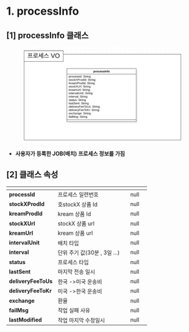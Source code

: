 # 1. processInfo

## \[1] processInfo 클래스

<figure><img src="../../../../.gitbook/assets/image (2) (2).png" alt=""><figcaption></figcaption></figure>

* **사용자가 등록한 JOB(배치) 프로세스 정보를 가짐**

## \[2]  클래스 속성

<table data-view="cards"><thead><tr><th></th><th></th><th data-type="select"></th><th data-hidden data-type="number"></th><th data-hidden data-type="select"></th></tr></thead><tbody><tr><td><strong>processId</strong></td><td>프로세스 일련번호</td><td></td><td>null</td><td></td></tr><tr><td><strong>stockXProdId</strong></td><td>호stockX 상품 Id</td><td></td><td>null</td><td></td></tr><tr><td><strong>kreamProdId</strong></td><td>kream 상품 Id</td><td></td><td>null</td><td></td></tr><tr><td><strong>stockXUrl</strong></td><td>stockX 상품 url</td><td></td><td>null</td><td></td></tr><tr><td><strong>kreamUrl</strong></td><td>kream 상품 url</td><td></td><td>null</td><td></td></tr><tr><td><strong>intervalUnit</strong></td><td>배치 타입</td><td></td><td>null</td><td></td></tr><tr><td><strong>interval</strong></td><td>단위 주기 값(30분 , 3일 ...)</td><td></td><td>null</td><td></td></tr><tr><td><strong>status</strong></td><td>프로세스 타입</td><td></td><td>null</td><td></td></tr><tr><td><strong>lastSent</strong></td><td>마지막 전송 일시</td><td></td><td>null</td><td></td></tr><tr><td><strong>deliveryFeeToUs</strong></td><td>한국 ->미국 운송비</td><td></td><td>null</td><td></td></tr><tr><td><strong>deliveryFeeToKr</strong></td><td>미국 ->한국 운송비</td><td></td><td>null</td><td></td></tr><tr><td><strong>exchange</strong></td><td>환율</td><td></td><td>null</td><td></td></tr><tr><td><strong>failMsg</strong></td><td>작업 실패 사유</td><td></td><td>null</td><td></td></tr><tr><td><strong>lastModified</strong></td><td>작업 마지막 수정일시</td><td></td><td>null</td><td></td></tr></tbody></table>
